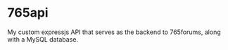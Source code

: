 # 765api
My custom expressjs API that serves as the backend to 765forums, along with a MySQL database.

